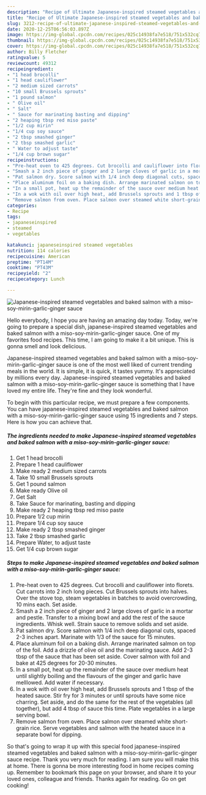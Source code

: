 ```yaml
---
description: "Recipe of Ultimate Japanese-inspired steamed vegetables and baked salmon with a miso-soy-mirin-garlic-ginger sauce"
title: "Recipe of Ultimate Japanese-inspired steamed vegetables and baked salmon with a miso-soy-mirin-garlic-ginger sauce"
slug: 3212-recipe-of-ultimate-japanese-inspired-steamed-vegetables-and-baked-salmon-with-a-miso-soy-mirin-garlic-ginger-sauce
date: 2020-12-25T06:56:03.897Z
image: https://img-global.cpcdn.com/recipes/025c14938fa7e518/751x532cq70/japanese-inspired-steamed-vegetables-and-baked-salmon-with-a-miso-soy-mirin-garlic-ginger-sauce-recipe-main-photo.jpg
thumbnail: https://img-global.cpcdn.com/recipes/025c14938fa7e518/751x532cq70/japanese-inspired-steamed-vegetables-and-baked-salmon-with-a-miso-soy-mirin-garlic-ginger-sauce-recipe-main-photo.jpg
cover: https://img-global.cpcdn.com/recipes/025c14938fa7e518/751x532cq70/japanese-inspired-steamed-vegetables-and-baked-salmon-with-a-miso-soy-mirin-garlic-ginger-sauce-recipe-main-photo.jpg
author: Billy Fletcher
ratingvalue: 5
reviewcount: 49312
recipeingredient:
- "1 head brocolli"
- "1 head cauliflower"
- "2 medium sized carrots"
- "10 small Brussels sprouts"
- "1 pound salmon"
- " Olive oil"
- " Salt"
- " Sauce for marinating basting and dipping"
- "2 heaping tbsp red miso paste"
- "1/2 cup mirin"
- "1/4 cup soy sauce"
- "2 tbsp smashed ginger"
- "2 tbsp smashed garlic"
- " Water to adjust taste"
- "1/4 cup brown sugar"
recipeinstructions:
- "Pre-heat oven to 425 degrees. Cut brocolli and cauliflower into florets. Cut carrots into 2 inch long pieces. Cut Brussels sprouts into halves. Over the stove top, steam vegetables in batches to avoid overcrowding, 10 mins each. Set aside."
- "Smash a 2 inch piece of ginger and 2 large cloves of garlic in a mortar and pestle. Transfer to a mixing bowl and add the rest of the sauce ingredients. Whisk well. Strain sauce to remove solids and set aside."
- "Pat salmon dry. Score salmon with 1/4 inch deep diagonal cuts, spaced 2-3 inches apart. Marinate with 1/3 of the sauce for 15 minutes."
- "Place aluminum foil on a baking dish. Arrange marinated salmon on top of the foil. Add a drizzle of olive oil and the marinating sauce. Add 2-3 tbsp of the sauce that has been set aside. Cover salmon with foil and bake at 425 degrees for 20-30 minutes."
- "In a small pot, heat up the remainder of the sauce over medium heat until slightly boiling and the flavours of the ginger and garlic have melllowed. Add water if necessary."
- "In a wok with oil over high heat, add Brussels sprouts and 1 tbsp of the heated sauce. Stir fry for 3 minutes or until sprouts have some nice charring. Set aside, and do the same for the rest of the vegetables (all together), but add 4 tbsp of sauce this time. Plate vegetables in a large serving bowl."
- "Remove salmon from oven. Place salmon over steamed white short-grain rice. Serve vegetables and salmon with the heated sauce in a separate bowl for dipping."
categories:
- Recipe
tags:
- japaneseinspired
- steamed
- vegetables

katakunci: japaneseinspired steamed vegetables 
nutrition: 114 calories
recipecuisine: American
preptime: "PT14M"
cooktime: "PT43M"
recipeyield: "2"
recipecategory: Lunch

---
```



![Japanese-inspired steamed vegetables and baked salmon with a miso-soy-mirin-garlic-ginger sauce](https://img-global.cpcdn.com/recipes/025c14938fa7e518/751x532cq70/japanese-inspired-steamed-vegetables-and-baked-salmon-with-a-miso-soy-mirin-garlic-ginger-sauce-recipe-main-photo.jpg)

Hello everybody, I hope you are having an amazing day today. Today, we're going to prepare a special dish, japanese-inspired steamed vegetables and baked salmon with a miso-soy-mirin-garlic-ginger sauce. One of my favorites food recipes. This time, I am going to make it a bit unique. This is gonna smell and look delicious.



Japanese-inspired steamed vegetables and baked salmon with a miso-soy-mirin-garlic-ginger sauce is one of the most well liked of current trending meals in the world. It is simple, it is quick, it tastes yummy. It's appreciated by millions every day. Japanese-inspired steamed vegetables and baked salmon with a miso-soy-mirin-garlic-ginger sauce is something that I have loved my entire life. They're fine and they look wonderful.


To begin with this particular recipe, we must prepare a few components. You can have japanese-inspired steamed vegetables and baked salmon with a miso-soy-mirin-garlic-ginger sauce using 15 ingredients and 7 steps. Here is how you can achieve that.

<!--inarticleads1-->

##### The ingredients needed to make Japanese-inspired steamed vegetables and baked salmon with a miso-soy-mirin-garlic-ginger sauce:

1. Get 1 head brocolli
1. Prepare 1 head cauliflower
1. Make ready 2 medium sized carrots
1. Take 10 small Brussels sprouts
1. Get 1 pound salmon
1. Make ready  Olive oil
1. Get  Salt
1. Take  Sauce for marinating, basting and dipping
1. Make ready 2 heaping tbsp red miso paste
1. Prepare 1/2 cup mirin
1. Prepare 1/4 cup soy sauce
1. Make ready 2 tbsp smashed ginger
1. Take 2 tbsp smashed garlic
1. Prepare  Water, to adjust taste
1. Get 1/4 cup brown sugar




<!--inarticleads2-->

##### Steps to make Japanese-inspired steamed vegetables and baked salmon with a miso-soy-mirin-garlic-ginger sauce:

1. Pre-heat oven to 425 degrees. Cut brocolli and cauliflower into florets. Cut carrots into 2 inch long pieces. Cut Brussels sprouts into halves. Over the stove top, steam vegetables in batches to avoid overcrowding, 10 mins each. Set aside.
1. Smash a 2 inch piece of ginger and 2 large cloves of garlic in a mortar and pestle. Transfer to a mixing bowl and add the rest of the sauce ingredients. Whisk well. Strain sauce to remove solids and set aside.
1. Pat salmon dry. Score salmon with 1/4 inch deep diagonal cuts, spaced 2-3 inches apart. Marinate with 1/3 of the sauce for 15 minutes.
1. Place aluminum foil on a baking dish. Arrange marinated salmon on top of the foil. Add a drizzle of olive oil and the marinating sauce. Add 2-3 tbsp of the sauce that has been set aside. Cover salmon with foil and bake at 425 degrees for 20-30 minutes.
1. In a small pot, heat up the remainder of the sauce over medium heat until slightly boiling and the flavours of the ginger and garlic have melllowed. Add water if necessary.
1. In a wok with oil over high heat, add Brussels sprouts and 1 tbsp of the heated sauce. Stir fry for 3 minutes or until sprouts have some nice charring. Set aside, and do the same for the rest of the vegetables (all together), but add 4 tbsp of sauce this time. Plate vegetables in a large serving bowl.
1. Remove salmon from oven. Place salmon over steamed white short-grain rice. Serve vegetables and salmon with the heated sauce in a separate bowl for dipping.




So that's going to wrap it up with this special food japanese-inspired steamed vegetables and baked salmon with a miso-soy-mirin-garlic-ginger sauce recipe. Thank you very much for reading. I am sure you will make this at home. There is gonna be more interesting food in home recipes coming up. Remember to bookmark this page on your browser, and share it to your loved ones, colleague and friends. Thanks again for reading. Go on get cooking!
